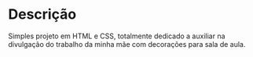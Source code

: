 # Descrição
Simples projeto em HTML e CSS, totalmente dedicado a auxiliar na divulgação do trabalho da minha mãe com decorações para sala de aula.